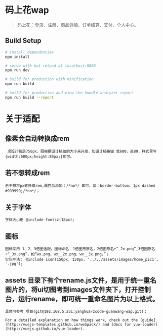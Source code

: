 # 码上花wap

> 码上花：登录、注册、商品详情、订单结算、支付、个人中心。

## Build Setup

``` bash
# install dependencies
npm install

# serve with hot reload at localhost:8098
npm run dev

# build for production with minification
npm run build

# build for production and view the bundle analyzer report
npm run build --report
```
# 关于适配

## 像素会自动转换成rem
     现设计稿是750px，既根据设计稿给的大小来开发，如设计稿按钮 宽600，高80，样式里写 {width:600px;height:80px;}即可。

## 若不想转成rem  
    若不想将px转换成rem,属性后添加：/*no*/ 即可，如：border-bottom: 1px dashed #999999;/*no*/；

## 关于字体
    字体大小用 @include fontsz(18px); 
## 图标
    图标采用 1、2、3倍图适配，图标命名：1倍图用原名，2倍图原名+“_2x.png”,3倍图原名+“_3x.png”，如“wx.png，wx__2x.png，wx__3x.png，”；	
    实际写法： @include icon(150px, 150px, '../../assets/images/home_pic1', '.jpg');

## assets 目录下有个rename.js文件，是用于统一重名图片的，将ui切图考到images文件夹下，打开控制台，运行rename，即可统一重命名图片为以上格式。    
    
```    
具体可参考 项目(git@192.168.5.251:yanghua/zcode-guanwang-wap.git)；

For a detailed explanation on how things work, check out the [guide](http://vuejs-templates.github.io/webpack/) and [docs for vue-loader](http://vuejs.github.io/vue-loader).
